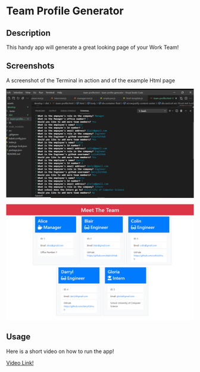 # Team Profile Generator

## Description
This handy app will generate a great looking page of your Work Team!

## Screenshots
A screenshot of the Terminal in action and of the example Html page

![image](./assets/screenshot1.png)

![image](./assets/screenshot2.png)

## Usage
Here is a short video on how to run the app!

[Video Link!](https://drive.google.com/file/d//view?usp=sharing)